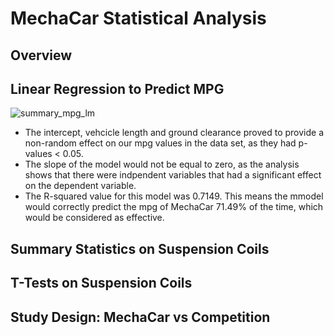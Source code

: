 # MechaCar Statistical Analysis

## Overview

## Linear Regression to Predict MPG
![summary_mpg_lm](https://user-images.githubusercontent.com/99751636/172273184-78f19d17-dde0-4c7e-8416-8ce1be6cd94a.png)

* The intercept, vehcicle length and ground clearance proved to provide a non-random effect on our mpg values in the data set, as they had p-values < 0.05.
* The slope of the model would not be equal to zero, as the analysis shows that there were indpendent variables that had a significant effect on the dependent variable.
* The R-squared value for this model was 0.7149. This means the mmodel would correctly predict the mpg of MechaCar 71.49% of the time, which would be considered as effective.

## Summary Statistics on Suspension Coils

## T-Tests on Suspension Coils

## Study Design: MechaCar vs Competition
